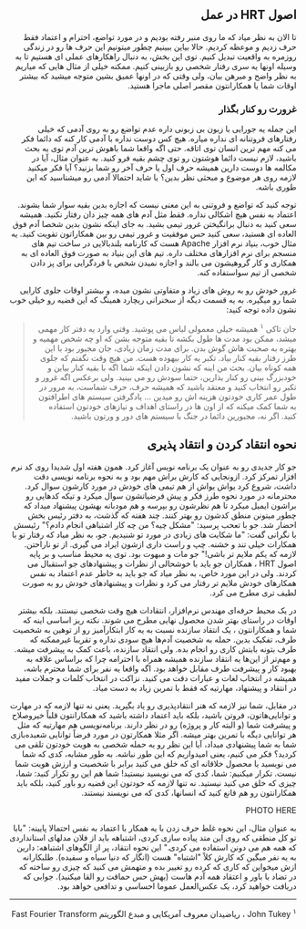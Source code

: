 <div dir="rtl">

## اصول HRT در عمل

تا الان به نظر میاد که ما روی منبر رفته بودیم و در مورد تواضع، احترام و اعتماد فقط حرف زدیم و موعظه کردیم. حالا بیاین ببینیم چطور میتونیم این حرف ها رو در زندگی روزمره به واقعیت تبدیل کنیم. توی این بخش، به دنبال راهکارهای عملی ای هستیم تا به وسیله اونها یه سری رفتار شخصی رو بازبینی کنیم. ممکنه خیلی از مثال هایی که میاریم به نظر واضح و مبرهن بیان، ولی وقتی که در اونها عمیق بشین متوجه میشید که بیشتر اوقات شما یا همکارانتون مقصر اصلی ماجرا هستید. 

### غرورت رو کنار بگذار
این جمله یه جورایی با زبون بی زبونی داره عدم تواضع رو به روی آدمی که خیلی رفتارهای فروتنانه ای نداره میاره. هیچ کس دوست نداره با آدمی کار کنه که دائما فکر می کنه مهم ترین انسان توی اتاقه. حتی اگه واقعا شما باهوش ترین آدم توی یه بحث باشید، لازم نیست دائما هوشتون رو توی چشم بقیه فرو کنید. به عنوان مثال، آیا در مکالمه ها دوست دارین همیشه حرف اول یا حرف آخر رو شما بزنید؟‌ آیا فکر میکنید لازمه روی هر موضوع و مبحثی نظر بدین؟ یا شاید احتمالا آدمی رو میشناسید که این طوری باشه. 

توجه کنید که تواضع و فروتنی به این معنی نیست که اجازه بدین بقیه سوار شما بشوند. اعتماد به نفس هیچ اشکالی نداره. فقط مثل آدم های همه چیز دان رفتار نکنید. همیشه سعی کنید به دنبال برانگیختن غرور تیمی بشید. به جای اینکه نشون بدین شخصا آدم فوق العاده ای هستید، سعی کنید حس موفقیت و غرور تیمی رو بین همکاراتون تقویت کنید. یه مثال خوب، بنیاد نرم افزار Apache
هست که کارنامه بلندبالایی در ساخت تیم های منسجم برای نرم افزارهای مختلف داره. تیم های این بنیاد به صورت فوق العاده ای به همکاری و کار گروهیشون می بالند و اجازه نمیدن شخص با فردگرایی برای پز دادن شخصی از تیم سواستفاده کنه. 

غرور خودش رو به روش های زیاد و متفاوتی نشون میده، و بیشتر اوقات جلوی کارایی شما رو میگیره. به یه قسمت دیگه از سخنرانی ریچارد همینگ که این قضیه رو خیلی خوب نشون داده توجه کنید: 

> جان تاکی
<sup>۱</sup>
همیشه خیلی معمولی لباس می پوشید. وقتی وارد یه دفتر کار مهمی میشد، ممکن بود مدت ها طول بکشه تا بقیه متوجه بشن که او چه شخص مهمیه و بهتره به صحبت هاش گوش بدن. برای مدت زمان زیادی، جان مجبور بود با این طرز رفتار بقیه کنار بیاد. تکبر یه کار بیهوده هست. من هیچ وقت نگفتم که جلوی همه کوتاه بیان. بحث من اینه که نشون دادن اینکه شما اگه با بقیه کنار بیاین و خودبزرگ بینی رو کنار بذارین، حتما سودش رو می بینید. ولی برعکس اگه غرور و تکبر رو انتخاب کنید و معتقد باشید که همیشه حرف، حرف شماست، به مرور در طول عمر کاری خودتون هزینه اش رو میدین ... یادگرفتن سیستم های اطرافتون به شما کمک میکنه که از اون ها در راستای اهداف و نیازهای خودتون استفاده کنید. اگر نه، مجبورین دائما در جنگ با سیستم های دور و ورتون باشید.  

## نحوه انتقاد کردن و انتقاد پذیری

جو کار جدیدی رو به عنوان یک برنامه نویس آغاز کرد. همون هفته اول شدیدا روی کد نرم افزار تمرکز کرد. ازونجایی که کارش براش مهم بود و به نحوه برنامه نویسی دقت داشت، شروع کرد یواش یواش از هم تیمی های خودش در مورد کارشون سوال کرد. محترمانه در مورد نحوه طرز فکر و پیش فرضیاتشون سوال میکرد و تیکه کدهایی رو براشون ایمیل میکرد تا هم نظرشون رو بپرسه و هم مودبانه بهشون پیشنهاد میداد که چطور میتونن منطق کدشون رو بهتر کنند. چند هفته که گذشت، به دفتر رئیس بخش احضار شد. جو با تعحب پرسید: "مشکل چیه؟‌ من چه کار اشتباهی انجام دادم؟"
رئیسش با نگرانی گفت: "ما شکایت های زیادی در مورد تو شنیدیم. جو، به نظر میاد که رفتار تو با همکارات خیلی تند و خشنه. چپ و راست داری ازشون ایراد می گیری. از تو ناراحتن. لازمه که یکم ملایم تر باشی!" 
جو مات و مبهوت بود. توی یه محیط مناسب و بر پایه اصول 
HRT
، 
همکاران جو باید با خوشحالی از نظرات و پیشنهادهای جو استقبال می کردند. ولی در این مورد خاص، به نظر میاد که جو باید به خاطر عدم اعتماد به نفس همکارهای خودش ملایم تر رفتار می کرد و نظرات و پیشنهادهای خودش رو به صورت لطیف تری مطرح می کرد. 

در یک محیط حرفه‌ای مهندس نرم‌افزار، انتقادات هیچ وقت شخصی نیستند. بلکه بیشتر اوقات در راستای بهتر شدن محصول نهایی مطرح می شوند. نکته ریز اساسی اینه که شما و همکارانتون ، یک انتقاد سازنده نسبت به یه کار ابتکارآمیز رو از توهین به شخصیت طرف، تفکیک بدین. حمله به شخصیت آدم‌ها هیچ سودی نداره و تقریبا غیرممکنه که طرف بتونه بابتش کاری رو انجام بده. ولی انتقاد سازنده، باعث کمک به پیشرفت میشه. و مهم‌تر از این‌ها یه انتقاد سازنده همیشه همراه با احترامه چرا که براساس علاقه به بهبود کار و پیشرفت طرف مقابل خواهد بود. اگه واقعا یه نفر برای شما محترم باشه، همیشه در انتخاب لغات و عبارات دقت می کنید. نزاکت در انتخاب کلمات و جملات مفید در انتقاد و پیشنهاد، مهارتیه که فقط با تمرین زیاد به دست میاد. 

در مقابل، شما نیز لازمه که هنر انتقادپذیری رو یاد بگیرید. یعنی نه تنها لازمه که در مهارت و توانایی‌هاتون، فروتن باشید، بلکه باید اعتماد داشته باشید که همکارانتون قلباً خیروصلاح و پیشرفت شما (و البته کار و پروژه)
رو در نظر دارند. 
برنامه‌نویسی هم مهارتیه که مثل هر توانایی دیگه با تمرین بهتر میشه. اگر مثلا همکارتون در مورد فرضاً توانایی شعبده‌بازی شما به شما پیشنهادی میداد، آیا این نظر رو یه حمله شخصی به هویت خودتون تلقی می کردید؟ فکر می کنیم، یعنی امیدواریم که این طور نباشه. به طور مشابه، کدی که شما می نویسید یا محصول خلاقانه ای که خلق می کنید برابر با شخصیت و ارزش هویت شما نیست. تکرار میکنیم: شما، کدی که می نویسید نیستید! شما هم این رو تکرار کنید: شما، چیزی که خلق می کنید نیستید. نه تنها لازمه که خودتون این قضیه رو باور کنید، بلکه باید همکارانتون رو هم قانع کنید که انسانها، کدی که می نویسند نیستند. 

PHOTO HERE

به عنوان مثال، این نحوه غلط حرف زدن با یه همکار با اعتماد به نفس احتمالا پایینه:‌
"بابا تو کل منطقی که روی این متد پیاده سازی کردی، اشتباهه باید از فلان مدلهای استانداردی که همه هم می دونن استفاده می کردی." این نحوه انتقاد، پر از الگوهای اشتباهه:‌ دارین به یه نفر میگین که کارش کلاً "اشتباه" هست (انگار که دنیا سیاه و سفیده). طلبکارانه ازش میخواین که کاری که کرده رو تغییر بده و متهمش می کنید که چیزی رو ساخته که در تضاد با باور و اعتقاد همه آدم هاست (بهش حس حماقت رو القا میکنید). جوابی که دریافت خواهید کرد، یک عکس‌العمل عموما احساسی و تدافعی خواهد بود. 





---

<sup>۱</sup>
John Tukey
، ریاضیدان معروف آمریکایی و مبدع الگوریتم Fast Fourier Transform

</div>